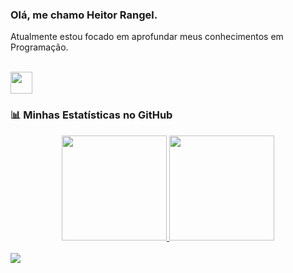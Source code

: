 ### Olá, me chamo Heitor Rangel.

Atualmente estou focado em aprofundar meus conhecimentos em Programação.<br>

<br>

<div align="left">
  <a href="https://skillicons.dev">
    <img height="35em" src="https://skillicons.dev/icons?i=python,git,github,vscode"/>
  </a>
</div>

### 📊 Minhas Estatísticas no GitHub

<div align="center">
  <a href="https://github.com/Hebaran">
  <img height="168em" src="https://github-readme-stats.vercel.app/api?username=Hebaran&show_icons=true&include_all_commits=true&count_private=true&bg_color=151515&title_color=fff&text_color=9f9f9f&icon_color=79ff97"/>
<img height="168em" src="https://github-readme-stats.vercel.app/api/top-langs/?username=Hebaran&layout=compact&langs_count=7&bg_color=151515&title_color=fff&text_color=9f9f9f"/>
  </a>
</div>

<br>

<div align="left"> 
  <a href="https://www.linkedin.com/in/heitor-rangel/" target="_blank"><img src="https://img.shields.io/badge/-LinkedIn-%230077B5?style=for-the-badge&logo=linkedin&logoColor=white" target="_blank"></a> 
</div>
